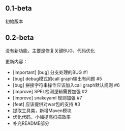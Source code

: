 ## 0.1-beta

初始版本

## 0.2-beta

没有新功能，主要是修复关键BUG，代码优化

更新内容：
- [important] [bug] 分支处理的BUG #1
- [bug] debug模式的call graph输出有问题 #5
- [bug] 拼接字符串操作应该加入call graph默认规则 #6
- [improve] SPEL检测逻辑需要加强 #2
- [improve] snakeyaml 规则加强 #7
- [feat] 应该提供对war包的支持 #3
- 提取工具类，新增Maven模块
- 优化代码，小幅提高扫描效率
- 补充README部分